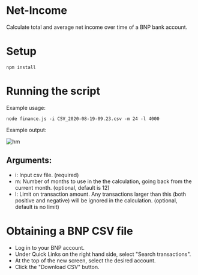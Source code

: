 # Net-Income
Calculate total and average net income over time of a BNP bank account. 

# Setup
`npm install`

# Running the script

Example usage:

`node finance.js -i CSV_2020-08-19-09.23.csv -m 24 -l 4000`


Example output:

![hm](https://i.imgur.com/7O10q7B.png)

## Arguments: 
* i: Input csv file. (required)
* m: Number of months to use in the the calculation, going back from the current month. (optional, default is 12)
* l: Limit on transaction amount. Any transactions larger than this (both positive and negative) will be ignored in the calculation. (optional, default is no limit)

# Obtaining a BNP CSV file
* Log in to your BNP account.
* Under Quick Links on the right hand side, select "Search transactions".
* At the top of the new screen, select the desired account.
* Click the "Download CSV" button.
